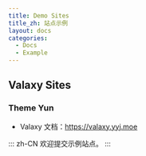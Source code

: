 ```yaml
---
title: Demo Sites
title_zh: 站点示例
layout: docs
categories:
  - Docs
  - Example
---
```


## Valaxy Sites

### Theme Yun

- Valaxy 文档：<https://valaxy.yyj.moe>

::: zh-CN
欢迎提交示例站点。
:::
